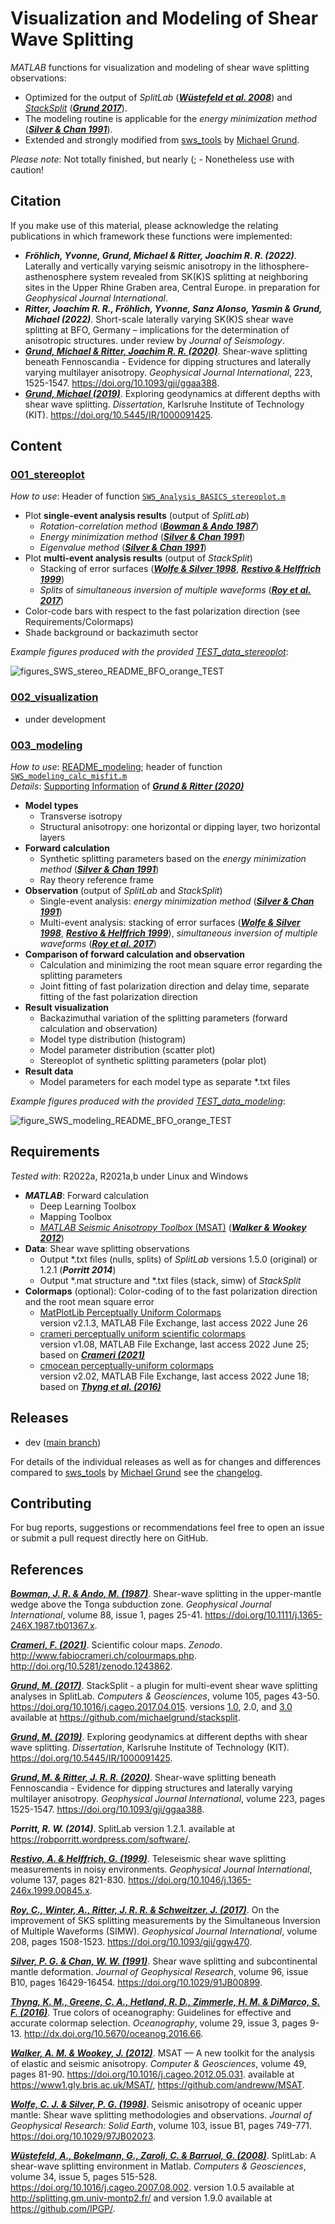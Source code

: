 # Visualization and Modeling of Shear Wave Splitting

_MATLAB_ functions for visualization and modeling of shear wave splitting observations:
- Optimized for the output of _SplitLab_ ([**_Wüstefeld et al. 2008_**](https://doi.org/10.1016/j.cageo.2007.08.002)) and [_StackSplit_](https://github.com/michaelgrund/stacksplit) ([**_Grund 2017_**](https://doi.org/10.1016/j.cageo.2017.04.015)).
- The modeling routine is applicable for the _energy minimization method_ ([**_Silver & Chan 1991_**](https://doi.org/10.1029/91JB00899)).
- Extended and strongly modified from [sws_tools](https://github.com/michaelgrund/sws_tools) by [Michael Grund](https://github.com/michaelgrund).

_Please note_: Not totally finished, but nearly (; - Nonetheless use with caution!


## Citation

If you make use of this material, please acknowledge the relating publications in which framework these functions were implemented:

- **_Fröhlich, Yvonne, Grund, Michael & Ritter, Joachim R. R. (2022)_**. Laterally and vertically varying seismic anisotropy in the lithosphere-asthenosphere system revealed from SK(K)S splitting at neighboring sites in the Upper Rhine Graben area, Central Europe. in preparation for *Geophysical Journal International*.
- **_Ritter, Joachim R. R., Fröhlich, Yvonne, Sanz Alonso, Yasmin & Grund, Michael (2022)_**. Short-scale laterally varying SK(K)S shear wave splitting at BFO, Germany – implications for the determination of anisotropic structures. under review by *Journal of Seismology*.
- [**_Grund, Michael & Ritter, Joachim R. R. (2020)_**](https://doi.org/10.1093/gji/ggaa388). Shear-wave splitting beneath Fennoscandia - Evidence for dipping structures and laterally varying multilayer anisotropy. *Geophysical Journal International*, 223, 1525-1547. https://doi.org/10.1093/gji/ggaa388.
- [**_Grund, Michael (2019)_**](https://doi.org/10.5445/IR/1000091425). Exploring geodynamics at different depths with shear wave splitting. *Dissertation*, Karlsruhe Institute of Technology (KIT). https://doi.org/10.5445/IR/1000091425.

<!---
Furthermore you can cite the [Zenodo Doi]() given above.
-->


## Content

### **[001_stereoplot](https://github.com/yvonnefroehlich/sws-visualization-and-modeling/tree/main/001_stereoplot)**

 _How to use_: Header of function [`SWS_Analysis_BASICS_stereoplot.m`](https://github.com/yvonnefroehlich/sws-visualization-and-modeling/blob/main/001_stereoplot/SWS_Analysis_BASICS_stereoplot.m)

- Plot **single-event analysis results** (output of _SplitLab_)
  - _Rotation-correlation method_ ([**_Bowman & Ando 1987_**]( https://doi.org/10.1111/j.1365-246X.1987.tb01367.x.))
  - _Energy minimization method_ ([**_Silver & Chan 1991_**](https://doi.org/10.1029/91JB00899))
  - _Eigenvalue method_ ([**_Silver & Chan 1991_**](https://doi.org/10.1029/91JB00899))
- Plot **multi-event analysis results** (output of _StackSplit_)
  - Stacking of error surfaces ([**_Wolfe & Silver 1998_**](https://doi.org/10.1029/97JB02023), [**_Restivo & Helffrich 1999_**](https://doi.org/10.1046/j.1365-246x.1999.00845.x))
  - _Splits_ of _simultaneous inversion of multiple waveforms_ ([**_Roy et al. 2017_**](https://doi.org/10.1029/91JB00899))
- Color-code bars with respect to the fast polarization direction (see Requirements/Colormaps)
- Shade background or backazimuth sector

_Example figures produced with the provided [TEST_data_stereoplot](https://github.com/yvonnefroehlich/sws-visualization-and-modeling/tree/main/001_stereoplot/TEST_data_stereoplot)_:

![figures_SWS_stereo_README_BFO_orange_TEST](https://user-images.githubusercontent.com/94163266/184113942-68515d2a-33ab-4b13-af21-342f5dbf2bde.png)

### **[002_visualization](https://github.com/yvonnefroehlich/sws-visualization-and-modeling/tree/main/002_visualization)**

- under development

<!---
_How to use_:

- xxx
- xxx

_Example figures produced with the provided [Test_data_visualization]()_:
-->

### **[003_modeling](https://github.com/yvonnefroehlich/sws-visualization-and-modeling/tree/main/003_modeling)**

_How to use_: [README_modeling](https://github.com/yvonnefroehlich/sws-visualization-and-modeling/blob/main/003_modeling/README_modeling.md); header of function [`SWS_modeling_calc_misfit.m`](https://github.com/yvonnefroehlich/sws-visualization-and-modeling/blob/main/003_modeling/SWS_modeling_calc_misfit.m)\
_Details_: [Supporting Information](https://academic.oup.com/gji/article/223/3/1525/5893297#supplementary-data) of [**_Grund & Ritter (2020)_**](https://doi.org/10.1093/gji/ggaa388)

- **Model types**
  - Transverse isotropy
  - Structural anisotropy: one horizontal or dipping layer, two horizontal layers
- **Forward calculation**
  - Synthetic splitting parameters based on the _energy minimization method_ ([**_Silver & Chan 1991_**](https://doi.org/10.1029/91JB00899))
  - Ray theory reference frame
- **Observation** (output of _SplitLab_ and _StackSplit_)
  - Single-event analysis: _energy minimization method_ ([**_Silver & Chan 1991_**](https://doi.org/10.1029/91JB00899))
  - Multi-event analysis:
    stacking of error surfaces ([**_Wolfe & Silver 1998_**](https://doi.org/10.1029/97JB02023), [**_Restivo & Helffrich 1999_**](https://doi.org/10.1046/j.1365-246x.1999.00845.x)),
    _simultaneous inversion of multiple waveforms_ ([**_Roy et al. 2017_**](https://doi.org/10.1029/91JB00899))
- **Comparison of forward calculation and observation**
  - Calculation and minimizing the root mean square error regarding the splitting parameters
  - Joint fitting of fast polarization direction and delay time, separate fitting of the fast polarization direction
- **Result visualization**
  - Backazimuthal variation of the splitting parameters (forward calculation and observation)
  - Model type distribution (histogram)
  - Model parameter distribution (scatter plot)
  - Stereoplot of synthetic splitting parameters (polar plot)
- **Result data**
  - Model parameters for each model type as separate *.txt files

_Example figures produced with the provided [TEST_data_modeling](https://github.com/yvonnefroehlich/sws-visualization-and-modeling/tree/main/003_modeling/TEST_data_modeling)_:

![figure_SWS_modeling_README_BFO_orange_TEST](https://user-images.githubusercontent.com/94163266/183926434-f510331c-0ded-4fb9-9867-b30727568432.png)


## Requirements

_Tested with_: R2022a, R2021a,b under Linux and Windows

- **_MATLAB_**: Forward calculation
  - Deep Learning Toolbox
  - Mapping Toolbox
  - [_MATLAB Seismic Anisotropy Toolbox_ (MSAT)](https://www1.gly.bris.ac.uk/MSAT/) ([**_Walker & Wookey 2012_**](https://doi.org/10.1016/j.cageo.2012.05.031))
- **Data**: Shear wave splitting observations
  - Output *.txt files (nulls, splits) of _SplitLab_ versions 1.5.0 (original) or 1.2.1 (**_Porritt 2014_**)
  - Output *.mat structure and *.txt files (stack, simw) of _StackSplit_
- **Colormaps** (optional): Color-coding of to the fast polarization direction and the root mean square error
  - [MatPlotLib Perceptually Uniform Colormaps](https://de.mathworks.com/matlabcentral/fileexchange/62729-matplotlib-perceptually-uniform-colormaps)\
    version v2.1.3, MATLAB File Exchange, last access 2022 June 26
  - [crameri perceptually uniform scientific colormaps](https://de.mathworks.com/matlabcentral/fileexchange/68546-crameri-perceptually-uniform-scientific-colormaps)\
    version v1.08, MATLAB File Exchange, last access 2022 June 25; based on [**_Crameri (2021)_**](http://doi.org/10.5281/zenodo.1243862)
  - [cmocean perceptually-uniform colormaps](https://de.mathworks.com/matlabcentral/fileexchange/57773-cmocean-perceptually-uniform-colormaps)\
    version v2.02, MATLAB File Exchange, last access 2022 June 18; based on [**_Thyng et al. (2016)_**](http://dx.doi.org/10.5670/oceanog.2016.66)


## Releases

- dev ([main branch](https://github.com/yvonnefroehlich/sws-visualization-and-modeling/tree/main))
<!---
- [v1.0]()
-->

For details of the individual releases as well as for changes and differences compared to [sws_tools](https://github.com/michaelgrund/sws_tools) by [Michael Grund](https://github.com/michaelgrund) see the [changelog]().


## Contributing

For bug reports, suggestions or recommendations feel free to open an issue or submit a pull request directly here on GitHub.


## References

[**_Bowman, J. R. & Ando, M. (1987)_**](https://doi.org/10.1111/j.1365-246X.1987.tb01367.x).
Shear-wave splitting in the upper-mantle wedge above the Tonga subduction zone.
*Geophysical Journal International*, volume 88, issue 1, pages 25-41.
https://doi.org/10.1111/j.1365-246X.1987.tb01367.x.

[**_Crameri, F. (2021)_**](http://doi.org/10.5281/zenodo.1243862).
Scientific colour maps. *Zenodo*. http://www.fabiocrameri.ch/colourmaps.php. http://doi.org/10.5281/zenodo.1243862.

[**_Grund, M. (2017)_**](https://doi.org/10.1016/j.cageo.2017.04.015).
StackSplit - a plugin for multi-event shear wave splitting analyses in SplitLab.
*Computers & Geosciences*, volume 105, pages 43-50.
https://doi.org/10.1016/j.cageo.2017.04.015.
versions [1.0](https://doi.org/10.5281/zenodo.464385), 2.0, and [3.0](https://doi.org/10.5281/zenodo.5802051)
available at https://github.com/michaelgrund/stacksplit.

[**_Grund, M. (2019)_**](https://doi.org/10.5445/IR/1000091425).
Exploring geodynamics at different depths with shear wave splitting.
*Dissertation*, Karlsruhe Institute of Technology (KIT). https://doi.org/10.5445/IR/1000091425.

[**_Grund, M. & Ritter, J. R. R. (2020)_**](https://doi.org/10.1093/gji/ggaa388).
Shear-wave splitting beneath Fennoscandia - Evidence for dipping structures and laterally varying multilayer anisotropy.
*Geophysical Journal International*, volume 223, pages 1525-1547.
https://doi.org/10.1093/gji/ggaa388.

**_Porritt, R. W. (2014)_**. SplitLab version 1.2.1.
available at https://robporritt.wordpress.com/software/.

[**_Restivo, A. & Helffrich, G. (1999)_**](https://doi.org/10.1046/j.1365-246x.1999.00845.x).
Teleseismic shear wave splitting measurements in noisy environments.
*Geophysical Journal International*, volume 137, pages 821-830.
https://doi.org/10.1046/j.1365-246x.1999.00845.x.

[**_Roy, C., Winter, A., Ritter, J. R. R. & Schweitzer, J. (2017)_**](https://doi.org/10.1093/gji/ggw470).
On the improvement of SKS splitting measurements by the Simultaneous Inversion of Multiple Waveforms (SIMW).
*Geophysical Journal International*, volume 208, pages 1508-1523.
https://doi.org/10.1093/gji/ggw470.

[**_Silver, P. G. & Chan, W. W. (1991)_**](https://doi.org/10.1029/91JB00899).
Shear wave splitting and subcontinental mantle deformation.
*Journal of Geophysical Research*, volume 96, issue B10, pages 16429-16454.
https://doi.org/10.1029/91JB00899.

[**_Thyng, K. M., Greene, C. A., Hetland, R. D., Zimmerle, H. M. & DiMarco, S. F. (2016)_**](http://dx.doi.org/10.5670/oceanog.2016.66).
True colors of oceanography: Guidelines for effective and accurate colormap selection.
*Oceanography*, volume 29, issue 3, pages 9-13.
http://dx.doi.org/10.5670/oceanog.2016.66.

[**_Walker, A. M. & Wookey, J. (2012)_**](https://doi.org/10.1016/j.cageo.2012.05.031).
MSAT — A new toolkit for the analysis of elastic and seismic anisotropy.
*Computer & Geosciences*, volume 49, pages 81-90.
https://doi.org/10.1016/j.cageo.2012.05.031.
available at https://www1.gly.bris.ac.uk/MSAT/, https://github.com/andreww/MSAT.

[**_Wolfe, C. J. & Silver, P. G. (1998)_**](https://doi.org/10.1029/97JB02023).
Seismic anisotropy of oceanic upper mantle: Shear wave splitting methodologies and observations.
*Journal of Geophysical Research: Solid Earth*, volume 103, issue B1, pages 749-771.
https://doi.org/10.1029/97JB02023.

[**_Wüstefeld, A., Bokelmann, G., Zaroli, C. & Barruol, G. (2008)_**](https://doi.org/10.1016/j.cageo.2007.08.002).
SplitLab: A shear-wave splitting environment in Matlab.
*Computers & Geosciences*, volume 34, issue 5, pages 515-528.
https://doi.org/10.1016/j.cageo.2007.08.002.
version 1.0.5 available at http://splitting.gm.univ-montp2.fr/ and version 1.9.0 available at https://github.com/IPGP/.
